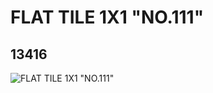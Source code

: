 # FLAT TILE 1X1 "NO.111"
## 13416
![FLAT TILE 1X1 "NO.111"](https://lc-www-live-s.legocdn.com/media/bricks/5/2/6029752.jpg)